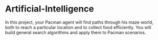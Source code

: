 # Artificial-Intelligence
In this project, your Pacman agent will find paths through his maze world, both to reach a particular location and to collect food efficiently. You will build general search algorithms and apply them to Pacman scenarios.

